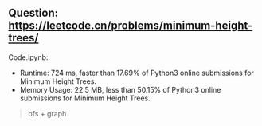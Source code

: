 ## Question: https://leetcode.cn/problems/minimum-height-trees/

Code.ipynb:
* Runtime: 724 ms, faster than 17.69% of Python3 online submissions for Minimum Height Trees.
* Memory Usage: 22.5 MB, less than 50.15% of Python3 online submissions for Minimum Height Trees.
> bfs + graph